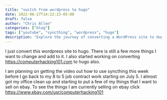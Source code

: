 ```yaml
---
title: "switch from wordpress to hugo"
date: 2022-06-27T14:22:23-05:00
draft: false
author: "Chris Allen"
categories: ["blog"]
tags: ["youtube", "syncthing", "wordpress", "hugo"]
description: "Explore the journey of converting a WordPress site to Hugo with Chris Allen. Discover insights on site enhancements, future plans, and learn about converting ComputerHacking101.com to Hugo. Stay updated on upcoming tutorials, including how to use Syncthing, and find out what Chris is selling on eBay. Visit now for valuable tips and resources."
---
```

I just convert this wordpress site to hugo.  There is still a few more things I want to change and add to it.  I also started working on converting <https://computerhacking101.com> to hugo also.

I am planning on getting the video out how to use syncthing this week before I go back to my 8 to 5 job contract work starting on July 5.   I almost got my office clean up and starting to put a few of my things that I want to sell on ebay.  To see the things I am currently selling on ebay click <https://www.ebay.com/usr/computerhacking101>
